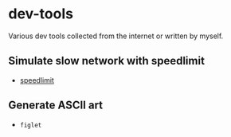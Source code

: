 # dev-tools
Various dev tools collected from the internet or written by myself.

## Simulate slow network with speedlimit
* [speedlimit](https://github.com/mschrag/speedlimit)

## Generate ASCII art
* `figlet`

